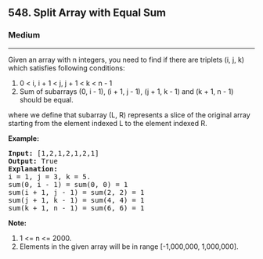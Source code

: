 <h2>548. Split Array with Equal Sum</h2><h3>Medium</h3><hr><div><p>
Given an array with n integers, you need to find if there are triplets  (i, j, k) which satisfies following conditions:
</p><ol>
<li> 0 &lt; i, i + 1 &lt; j, j + 1 &lt; k &lt; n - 1 </li>
<li> Sum of subarrays (0, i - 1), (i + 1, j - 1), (j + 1, k - 1) and (k + 1, n - 1) should be equal. </li>
</ol>
where we define that subarray (L, R) represents a slice of the original array starting from the element indexed L to the element indexed R.
<p></p>

<p><b>Example:</b><br>
</p><pre><b>Input:</b> [1,2,1,2,1,2,1]
<b>Output:</b> True
<b>Explanation:</b>
i = 1, j = 3, k = 5. 
sum(0, i - 1) = sum(0, 0) = 1
sum(i + 1, j - 1) = sum(2, 2) = 1
sum(j + 1, k - 1) = sum(4, 4) = 1
sum(k + 1, n - 1) = sum(6, 6) = 1
</pre>
<p></p>

<b>Note:</b>
<ol>
<li> 1 &lt;= n &lt;= 2000. </li>
<li> Elements in the given array will be in range [-1,000,000, 1,000,000]. </li>
</ol></div>